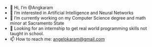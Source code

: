 - 👋 Hi, I’m @Angkaram
- 👀 I’m interested in Artificial Intelligence and Neural Networks
- 🌱 I’m currently working on my Computer Science degree and math minor at Sacramento State
- 💞️ Looking for an internship to get real world programming skills not taught in school. 
- 📫 How to reach me: angelokaram@gmail.com

<!---
Angkaram/Angkaram is a ✨ special ✨ repository because its `README.md` (this file) appears on your GitHub profile.
You can click the Preview link to take a look at your changes.
--->
